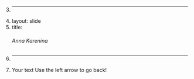 3.	---
4.	layout: slide
5.	title: <h6> Anna Karenina <h6>
6.	---
7.	Your text
Use the left arrow to go back!
